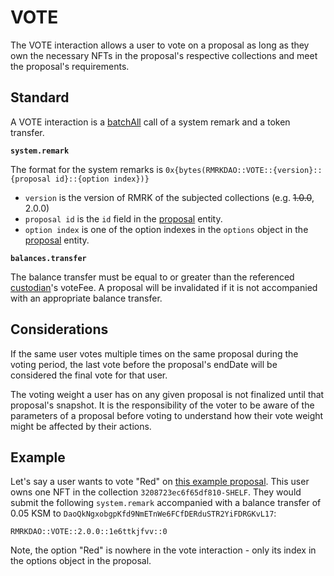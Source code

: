 # VOTE

The VOTE interaction allows a user to vote on a proposal as long as they own the necessary NFTs in the proposal's respective collections and meet the proposal's requirements.

## Standard

A VOTE interaction is a [batchAll](https://polkadot.js.org/docs/api/cookbook/tx#how-can-i-batch-transactions) call of a system remark and a token transfer.

**`system.remark`**

The format for the system remarks is `0x{bytes(RMRKDAO::VOTE::{version}::{proposal id}::{option index})}`
- `version` is the version of RMRK of the subjected collections (e.g. ~~1.0.0~~, 2.0.0)
- `proposal id` is the `id` field in the [proposal](../entities/proposal.md) entity.
- `option index` is one of the option indexes in the `options` object in the [proposal](../entities/proposal.md) entity.

**`balances.transfer`**

The balance transfer must be equal to or greater than the referenced [custodian](../entities/custodian.md)'s voteFee. A proposal will be invalidated if it is
not accompanied with an appropriate balance transfer.

## Considerations

If the same user votes multiple times on the same proposal during the voting period, the last vote before the proposal's endDate will be considered the final vote for that user.

The voting weight a user has on any given proposal is not finalized until that proposal's snapshot. It is the responsibility of the voter to be aware of the parameters
of a proposal before voting to understand how their vote weight might be affected by their actions.

## Example

Let's say a user wants to vote "Red" on [this example proposal](PROPOSE.md#example). This user owns one NFT in the collection `3208723ec6f65df810-SHELF`. They would submit the following `system.remark` accompanied with a balance transfer of 0.05 KSM to `DaoQkNgxobgpKfd9NmETnWe6FCfDERduSTR2YiFDRGKvL17`:

```
RMRKDAO::VOTE::2.0.0::1e6ttkjfvv::0
```

Note, the option "Red" is nowhere in the vote interaction - only its index in the options object in the proposal.
